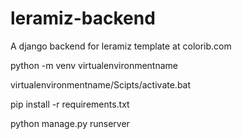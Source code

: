 # leramiz-backend
A django backend for leramiz template at colorib.com

python -m venv virtualenvironmentname

virtualenvironmentname/Scipts/activate.bat

pip install -r requirements.txt

python manage.py runserver

